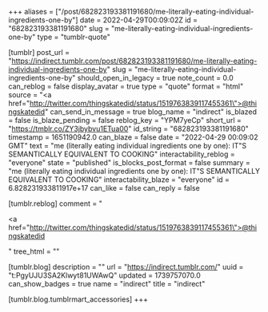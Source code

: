 +++
aliases = ["/post/682823193381191680/me-literally-eating-individual-ingredients-one-by"]
date = 2022-04-29T00:09:02Z
id = "682823193381191680"
slug = "me-literally-eating-individual-ingredients-one-by"
type = "tumblr-quote"

[tumblr]
post_url = "https://indirect.tumblr.com/post/682823193381191680/me-literally-eating-individual-ingredients-one-by"
slug = "me-literally-eating-individual-ingredients-one-by"
should_open_in_legacy = true
note_count = 0.0
can_reblog = false
display_avatar = true
type = "quote"
format = "html"
source = "<a href=\"http://twitter.com/thingskatedid/status/1519763839117455361\">@thingskatedid</a>"
can_send_in_message = true
blog_name = "indirect"
is_blazed = false
is_blaze_pending = false
reblog_key = "YPM7yeCp"
short_url = "https://tmblr.co/ZY3jbybvu1ETua00"
id_string = "682823193381191680"
timestamp = 1651190942.0
can_blaze = false
date = "2022-04-29 00:09:02 GMT"
text = "me (literally eating individual ingredients one by one): IT&quot;S SEMANTICALLY EQUIVALENT TO COOKING"
interactability_reblog = "everyone"
state = "published"
is_blocks_post_format = false
summary = "me (literally eating individual ingredients one by one): IT\"S SEMANTICALLY EQUIVALENT TO COOKING"
interactability_blaze = "everyone"
id = 6.828231933811917e+17
can_like = false
can_reply = false

[tumblr.reblog]
comment = "<p><a href=\"http://twitter.com/thingskatedid/status/1519763839117455361\">@thingskatedid</a></p>"
tree_html = ""

[tumblr.blog]
description = ""
url = "https://indirect.tumblr.com/"
uuid = "t:PgyUJU3SA2Klwyt81UWAwQ"
updated = 1739757070.0
can_show_badges = true
name = "indirect"
title = "indirect"

[tumblr.blog.tumblrmart_accessories]
+++
